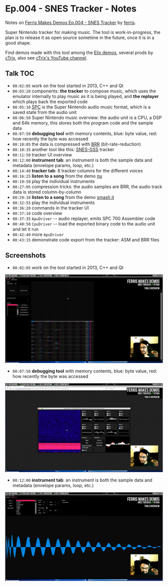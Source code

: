 # Ep.004 - SNES Tracker - Notes

Notes on [Ferris Makes Demos Ep.004 - SNES Tracker][talk] by [ferris](https://github.com/yupferris).

Super Nintendo tracker for making music. The tool is work-in-progress, the plan is to release it as open source sometime in the future, once it is in a good shape.

Find demos made with this tool among the [Elix demos][elix], several prods by [cTrix][ctrix], also see [cTrix's YouTube channel][ctrix-youtube].

[talk]: https://www.youtube.com/watch?v=FNDZSbLdzrs

[elix]: http://www.pouet.net/groups.php?which=12309

[ctrix]: http://www.pouet.net/user.php?who=5786

[ctrix-youtube]: https://www.youtube.com/user/debuglive

## Talk TOC

- `00:02:05` work on the tool started in 2013, C++ and Qt
- `00:03:20` components: **the tracker** to compose music, which uses the emulator internally to play music as it is being played, and **the replayer** which plays back the exported code
- `00:05:10` [SPC][spc] is the Super Nintendo audio music format, which is a saved state from the audio unit
- `00:06:50` Super Nintendo music overview: the audio unit is a CPU, a DSP and 64k memory, this stores both the program code and the sample data
- `00:07:50` **debugging tool** with memory contents, blue: byte value, red: how recently the byte was accessed
- `00:10:05` the data is compressed with [BRR][brr] (bit-rate-reduction)
- `00:10:35` another tool like this: [SNES-GSS][snes-gss] tracker
- `00:11:50` tracker UI overview
- `00:12:00` **instrument tab**: an instrument is both the sample data and metadata (envelope params, loop, etc.)
- `00:14:40` **tracker tab**: 8 tracker columns for the different voices
- `00:16:25` **listen to a song** from the demo [nu][nu]
- `00:19:50` play the individual instruments
- `00:27:05` compression tricks: the audio samples are BRR, the audio track data is stored column-by-column
- `00:29:10` **listen to a song** from the demo [smash it][smash-it]
- `00:32:55` play the individual instruments
- `00:36:20` commands in the tracker UI
- `00:37:10` code overview
- `00:37:35` `ApuDriver` -- audio replayer, emits SPC 700 Assembler code
- `00:40:50` `CpuDriver` -- load the exported binary code to the audio unit and let it run
- `00:42:40` more `ApuDriver`
- `00:43:15` demonstrate code export from the tracker: ASM and BRR files

[spc]: https://en.wikipedia.org/wiki/Nintendo_S-SMP#Format

[brr]: https://en.wikipedia.org/wiki/Bit_Rate_Reduction

[snes-gss]: https://github.com/nathancassano/snesgss

[nu]: http://www.pouet.net/prod.php?which=62927

[smash-it]: http://www.pouet.net/prod.php?which=64255

## Screenshots

- `00:02:05` work on the tool started in 2013, C++ and Qt

![snes-tracker](./assets/ep004/snes-tracker.png)

- `00:07:50` **debugging tool** with memory contents, blue: byte value, red: how recently the byte was accessed

![debugging tool](./assets/ep004/debugging-tool.png)

- `00:12:00` **instrument tab**: an instrument is both the sample data and metadata (envelope params, loop, etc.)

![instrument tab](./assets/ep004/instrument-tab.png)


